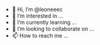 - 👋 Hi, I’m @leoneeec
- 👀 I’m interested in ...
- 🌱 I’m currently learning ...
- 💞️ I’m looking to collaborate on ...
- 📫 How to reach me ...

<!---
leoneeec/leoneeec is a ✨ special ✨ repository because its `README.md` (this file) appears on your GitHub profile.
You can click the Preview link to take a look at your changes.


调剂
--->

